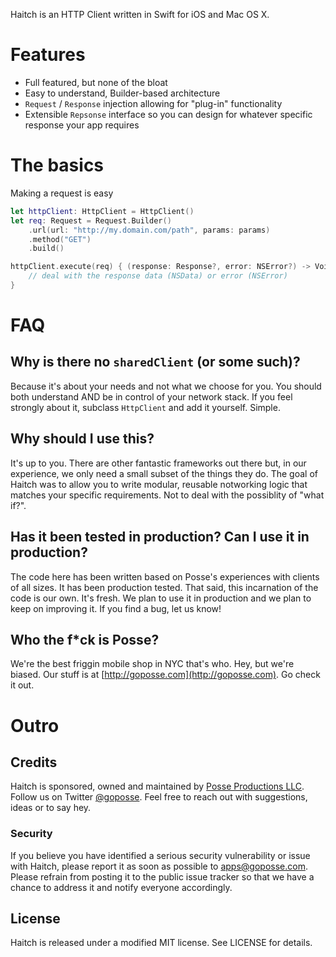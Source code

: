 
Haitch is an HTTP Client written in Swift for iOS and Mac OS X.

# Features

- Full featured, but none of the bloat
- Easy to understand, Builder-based architecture
- `Request` / `Response` injection allowing for "plug-in" functionality
- Extensible `Repsonse` interface so you can design for whatever specific response your app requires


# The basics

Making a request is easy

```swift
let httpClient: HttpClient = HttpClient()
let req: Request = Request.Builder()
    .url(url: "http://my.domain.com/path", params: params)
    .method("GET")
    .build()

httpClient.execute(req) { (response: Response?, error: NSError?) -> Void in
    // deal with the response data (NSData) or error (NSError)
}
```

# FAQ

## Why is there no `sharedClient` (or some such)?

Because it's about your needs and not what we choose for you. You should both understand AND be in control of your network stack. If you feel strongly about it, subclass `HttpClient` and add it yourself. Simple.


## Why should I use this?

It's up to you. There are other fantastic frameworks out there but, in our experience, we only need a small subset of the things they do. The goal of Haitch was to allow you to write modular, reusable notworking logic that matches your specific requirements. Not to deal with the possiblity of "what if?".

## Has it been tested in production? Can I use it in production?

The code here has been written based on Posse's experiences with clients of all sizes. It has been production tested. That said, this incarnation of the code is our own. It's fresh. We plan to use it in production and we plan to keep on improving it. If you find a bug, let us know!

## Who the f*ck is Posse?

We're the best friggin mobile shop in NYC that's who. Hey, but we're biased. Our stuff is at [http://goposse.com](http://goposse.com). Go check it out.

# Outro

## Credits

Haitch is sponsored, owned and maintained by [Posse Productions LLC](http://goposse.com). Follow us on Twitter [@goposse](https://twitter.com/goposse). Feel free to reach out with suggestions, ideas or to say hey.

### Security

If you believe you have identified a serious security vulnerability or issue with Haitch, please report it as soon as possible to apps@goposse.com. Please refrain from posting it to the public issue tracker so that we have a chance to address it and notify everyone accordingly. 

## License

Haitch is released under a modified MIT license. See LICENSE for details.





